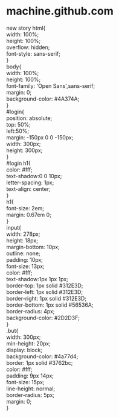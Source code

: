 # machine.github.com
new story
html{   
    width: 100%;   
    height: 100%;   
    overflow: hidden;   
    font-style: sans-serif;   
}   
body{   
    width: 100%;   
    height: 100%;   
    font-family: 'Open Sans',sans-serif;   
    margin: 0;   
    background-color: #4A374A;   
}   
#login{   
    position: absolute;   
    top: 50%;   
    left:50%;   
    margin: -150px 0 0 -150px;   
    width: 300px;   
    height: 300px;   
}   
#login h1{   
    color: #fff;   
    text-shadow:0 0 10px;   
    letter-spacing: 1px;   
    text-align: center;   
}   
h1{   
    font-size: 2em;   
    margin: 0.67em 0;   
}   
input{   
    width: 278px;   
    height: 18px;   
    margin-bottom: 10px;   
    outline: none;   
    padding: 10px;   
    font-size: 13px;   
    color: #fff;   
    text-shadow:1px 1px 1px;   
    border-top: 1px solid #312E3D;   
    border-left: 1px solid #312E3D;   
    border-right: 1px solid #312E3D;   
    border-bottom: 1px solid #56536A;   
    border-radius: 4px;   
    background-color: #2D2D3F;   
}   
.but{   
    width: 300px;   
    min-height: 20px;   
    display: block;   
    background-color: #4a77d4;   
    border: 1px solid #3762bc;   
    color: #fff;   
    padding: 9px 14px;   
    font-size: 15px;   
    line-height: normal;   
    border-radius: 5px;   
    margin: 0;   
}  
